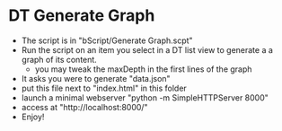 # DT Generate Graph

* The script is in "bScript/Generate Graph.scpt"
* Run the script on an item you select in a DT list view to generate a a graph of its content.
  * you may tweak the maxDepth in the first lines of the graph
* It asks you were to generate "data.json"
* put this file next to "index.html" in this folder
* launch a minimal webserver "python -m SimpleHTTPServer 8000"
* access at "http://localhost:8000/"
* Enjoy!
